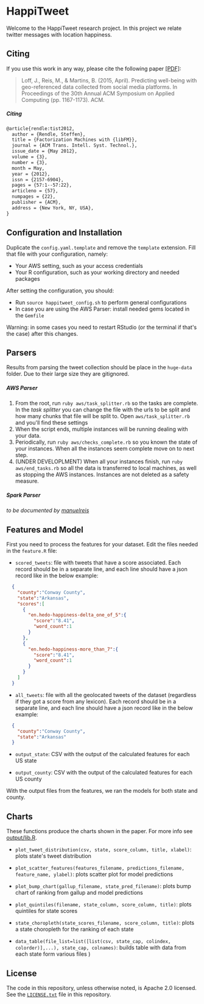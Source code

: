 # HappiTweet

Welcome to the HappiTweet research project. In this project we relate twitter messages with location happiness.

## Citing
If you use this work in any way, please cite the following paper [[PDF]](http://dl.acm.org/citation.cfm?id=2695939):
> Loff, J., Reis, M., & Martins, B. (2015, April). Predicting well-being with geo-referenced data collected from social media platforms. In Proceedings of the 30th Annual ACM Symposium on Applied Computing (pp. 1167-1173). ACM.

##### Citing
```latex
@article{rendle:tist2012,
  author = {Rendle, Steffen},
  title = {Factorization Machines with {libFM}},
  journal = {ACM Trans. Intell. Syst. Technol.},
  issue_date = {May 2012},
  volume = {3},
  number = {3},
  month = May,
  year = {2012},
  issn = {2157-6904},
  pages = {57:1--57:22},
  articleno = {57},
  numpages = {22},
  publisher = {ACM},
  address = {New York, NY, USA},
}
```

## Configuration and Installation

Duplicate the `config.yaml.template` and remove the `template` extension. Fill that file with your configuration, namely:
* Your AWS setting, such as your access credentials
* Your R configuration, such as your working directory and needed packages

After setting the configuration, you should:
* Run `source happitweet_config.sh` to perform general configurations
* In case you are using the AWS Parser: install needed gems located in the `Gemfile`

Warning: in some cases you need to restart RStudio (or the terminal if that's the case) after this changes.

## Parsers

Results from parsing the tweet collection should be place in the `huge-data` folder. Due to their large size they are gitignored.

##### AWS Parser
1. From the root, run `ruby aws/task_splitter.rb` so the tasks are complete. In the *task splitter* you can change the file with the urls to be split and how many chunks that file will be split to. Open `aws/task_splitter.rb` and you'll find these settings
2. When the script ends, multiple instances will be running dealing with your data.
3. Periodically, run `ruby aws/checks_complete.rb` so you known the state of your instances. When all the instances seem complete move on to next step.
4. (UNDER DEVELOPLMENT) When all your instances finish, run `ruby aws/end_tasks.rb` so all the data is transferred to local machines, as well as stopping the AWS instances. Instances are not deleted as a safety measure.

##### Spark Parser

*to be documented by [manuelreis](https://github.com/manuelreis)*


## Features and Model

First you need to process the features for your dataset. Edit the files needed in the `feature.R` file:

* `scored_tweets`: file with tweets that have a score associated. Each record should be in a separate line, and each line should have a json record like in the below example:
```json
  {
    "county":"Conway County",
    "state":"Arkansas",
    "scores":[
      {
        "en.hedo-happiness-delta_one_of_5":{
          "score":"8.41",
          "word_count":1
        }
      },
      {
        "en.hedo-happiness-more_than_7":{
          "score":"8.41",
          "word_count":1
        }
      }
    ]
  }
```

* `all_tweets`: file with all the geolocated tweets of the dataset (regardless if they got a score from any lexicon). Each record should be in a separate line, and each line should have a json record like in the below example:
```json
  {
    "county":"Conway County",
    "state":"Arkansas"
  }
```

* `output_state`: CSV with the output of the calculated features for each US state

* `output_county`: CSV with the output of the calculated features for each US county

With the output files from the features, we ran the models for both state and county.


## Charts

These functions produce the charts shown in the paper. For more info see [output/lib.R](output/lib.R).

* `plot_tweet_distribution(csv, state, score_column, title, xlabel)`: plots state's tweet distribution

* `plot_scatter_features(features_filename, predictions_filename, feature_name, ylabel)`: plots scatter plot for model predictions

* `plot_bump_chart(gallup_filename, state_pred_filename)`: plots bump chart of ranking from gallup and model predictions

* `plot_quintiles(filename, state_column, score_column, title)`: plots quintiles for state scores

* `state_choropleth(state_scores_filename, score_column, title)`: plots a state choropleth for the ranking of each state

* `data_table(file_list=list([list(csv, state_cap, colindex, colorder)],...), state_cap, colnames)`: builds table with data from each state form various files
)

## License
The code in this repository, unless otherwise noted, is Apache 2.0 licensed. See the [`LICENSE.txt`](LICENSE.txt) file in this repository.
